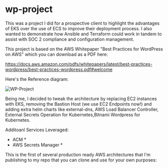 # wp-project
This was a project I did for a prospective client to highlight the advantages of EKS over the use of ECS to improve their deployment process. 
I also wanted to demonstrate how Ansible and Terraform could work in tandem to assist with SOC 2 compliance and configuration management.

This project is based on the AWS Whitepaper "Best Practices for WordPress on AWS" which you can download as a PDF here:

https://docs.aws.amazon.com/pdfs/whitepapers/latest/best-practices-wordpress/best-practices-wordpress.pdf#welcome 

Here's the Reference diagram: 

![WP-Project](https://github.com/user-attachments/assets/f3ed12bf-d9f6-4dff-97fd-8f9431b73efb)



Being me, I decided to tweak the architecture by replacing EC2 instances with EKS, removing the Bastion Host (we use EC2 Endpoints now!) and adding extra helm charts like external-dns, 
AWS Load Balancer Controller, External Secrets Operation for Kubernetes,Bitnami Wordpress for Kubernetes. 

Additoanl Services Leveraged:
- ACM *
- AWS Secrets Manager *

This is the first of several production ready AWS architectures that I'm publishing to my repo that you can clone and use for your own purposes:
